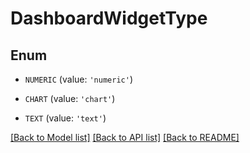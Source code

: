 # DashboardWidgetType


## Enum

* `NUMERIC` (value: `'numeric'`)

* `CHART` (value: `'chart'`)

* `TEXT` (value: `'text'`)

[[Back to Model list]](../README.md#documentation-for-models) [[Back to API list]](../README.md#documentation-for-api-endpoints) [[Back to README]](../README.md)


